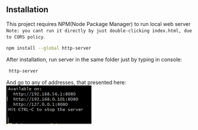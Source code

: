 ## Installation

This project requires NPM(Node Package Manager) to run local web server ```Note: you cant run it directly by just double-clicking index.html, due to CORS policy```.

```sh
npm install --global http-server
```
After installation, run server in the same folder just by typing in console:
```sh
 http-server
```
And go to any of addresses, that presented here:
![alt text](https://github.com/avolnation/js-client/blob/main/image.png?raw=true)
